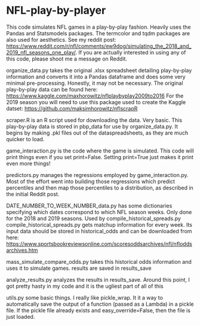 # NFL-play-by-player
This code simulates NFL games in a play-by-play fashion. Heavily uses the Pandas and Statsmodels packages. The termcolor and tqdm packages are also used for aesthetics. See my reddit post: https://www.reddit.com/r/nfl/comments/ew9dog/simulating_the_2018_and_2019_nfl_seasons_one_play/. If you are actually interested in using any of this code, please shoot me a message on Reddit.

organize_data.py takes the original .xlsx spreadsheet detailing play-by-play information and converts it into a Pandas dataframe and does some very minimal pre-processing. Honestly, it may not be necessary. The original play-by-play data can be found here: https://www.kaggle.com/maxhorowitz/nflplaybyplay2009to2016 For the 2019 season you will need to use this package used to create the Kaggle datset: https://github.com/maksimhorowitz/nflscrapR 

scraper.R is an R script used for downloading the data. Very basic. This play-by-play data is stored in pbp_data for use by organize_data.py. It begins by making .pkl files out of the dataspreadsheets, as they are much quicker to load.

game_interaction.py is the code where the game is simulated. This code will print things even if you set print=False. Setting print=True just makes it print even more things!

predictors.py manages the regressions employed by game_interaction.py. Most of the effort went into building those regressions which predict percentiles and then map those percentiles to a distribution, as described in the initial Reddit post. 

DATE_NUMBER_TO_WEEK_NUMBER_data.py has some dictionaries specifying which dates correspond to which NFL season weeks. Only done for the 2018 and 2019 seasons. Used by compile_historical_spreads.py
compile_historical_spreads.py gets matchup information for every week. Its input data should be stored in historical_odds and can be downloaded from here: https://www.sportsbookreviewsonline.com/scoresoddsarchives/nfl/nfloddsarchives.htm

mass_simulate_compare_odds.py takes this historical odds information and uses it to simulate games. results are saved in results_save

analyze_results.py analyzes the results in results_save. Around this point, I got pretty hasty in my code and it is the ugliest part of all of this

utils.py some basic things. I really like pickle_wrap. It it a way to automatically save the output of a function (passed as a Lambda) in a pickle file. If the pickle file already exists and easy_override=False, then the file is just loaded.
